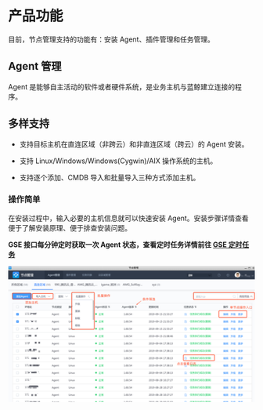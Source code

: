 # 产品功能

目前，节点管理支持的功能有：安装 Agent、插件管理和任务管理。

## Agent 管理

Agent 是能够自主活动的软件或者硬件系统，是业务主机与蓝鲸建立连接的程序。

## 多样支持

- 支持目标主机在直连区域（非跨云）和非直连区域（跨云）的 Agent 安装。

- 支持 Linux/Windows/Windows(Cygwin)/AIX 操作系统的主机。

- 支持逐个添加、CMDB 导入和批量导入三种方式添加主机。

### 操作简单

在安装过程中，输入必要的主机信息就可以快速安装 Agent。安装步骤详情查看便于了解安装原理、便于排查安装问题。

**GSE 接口每分钟定时获取一次 Agent 状态，查看定时任务详情前往 [GSE 定时任务](../附录/Agent_Status.md)**

![952048](../assets/agent/image-20190915235952048.png)
